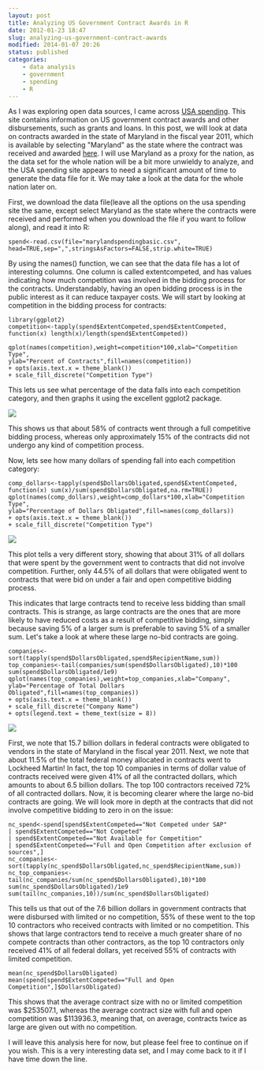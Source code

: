 ```yaml
---
layout: post
title: Analyzing US Government Contract Awards in R
date: 2012-01-23 18:47
slug: analyzing-us-government-contract-awards
modified: 2014-01-07 20:26
status: published
categories:
    - data analysis
    - government
    - spending
    - R
---
```


As I was exploring open data sources, I came across [USA
spending](http://usaspending.gov/). This site contains information on US
government contract awards and other disbursements, such as grants and loans.
In this post, we will look at data on contracts awarded in the state of
Maryland in the fiscal year 2011, which is available by selecting "Maryland"
as the state where the contract was received and awarded
[here](http://usaspending.gov/data?carryfilters=on). I will use Maryland as a
proxy for the nation, as the data set for the whole nation will be a bit more
unwieldy to analyze, and the USA spending site appears to need a significant
amount of time to generate the data file for it. We may take a look at the
data for the whole nation later on.  
  
First, we download the data file(leave all the options on the usa spending
site the same, except select Maryland as the state where the contracts were
received and performed when you download the file if you want to follow
along), and read it into R:  

    
    
    spend<-read.csv(file="marylandspendingbasic.csv",  
    head=TRUE,sep=",",stringsAsFactors=FALSE,strip.white=TRUE)  
    

By using the names() function, we can see that the data file has a lot of
interesting columns. One column is called extentcompeted, and has values
indicating how much competition was involved in the bidding process for the
contracts. Understandably, having an open bidding process is in the public
interest as it can reduce taxpayer costs. We will start by looking at
competition in the bidding process for contracts:  

    
    
    library(ggplot2)  
    competition<-tapply(spend$ExtentCompeted,spend$ExtentCompeted,  
    function(x) length(x)/length(spend$ExtentCompeted))  
      
    qplot(names(competition),weight=competition*100,xlab="Competition Type",  
    ylab="Percent of Contracts",fill=names(competition))   
    + opts(axis.text.x = theme_blank())   
    + scale_fill_discrete("Competition Type")  
    

This lets us see what percentage of the data falls into each competition
category, and then graphs it using the excellent ggplot2 package.  

![](https://vik-affirm-assets.s3-us-west-1.amazonaws.com/competition.png)

This shows us that about 58% of contracts went through a full competitive
bidding process, whereas only approximately 15% of the contracts did not
undergo any kind of competition process.  
  
Now, lets see how many dollars of spending fall into each competition
category:  

    
    
    comp_dollars<-tapply(spend$DollarsObligated,spend$ExtentCompeted,  
    function(x) sum(x)/sum(spend$DollarsObligated,na.rm=TRUE))  
    qplot(names(comp_dollars),weight=comp_dollars*100,xlab="Competition Type",  
    ylab="Percentage of Dollars Obligated",fill=names(comp_dollars))   
    + opts(axis.text.x = theme_blank())   
    + scale_fill_discrete("Competition Type")  
    

![](https://vik-affirm-assets.s3-us-west-1.amazonaws.com/comp_dollars.png)

This plot tells a very different story, showing that about 31% of all dollars
that were spent by the government went to contracts that did not involve
competition. Further, only 44.5% of all dollars that were obligated went to
contracts that were bid on under a fair and open competitive bidding process.  
  
This indicates that large contracts tend to receive less bidding than small
contracts. This is strange, as large contracts are the ones that are more
likely to have reduced costs as a result of competitive bidding, simply
because saving 5% of a larger sum is preferable to saving 5% of a smaller sum.
Let's take a look at where these large no-bid contracts are going.  
  

    
    
    companies<-sort(tapply(spend$DollarsObligated,spend$RecipientName,sum))  
    top_companies<-tail(companies/sum(spend$DollarsObligated),10)*100  
    sum(spend$DollarsObligated/1e9)  
    qplot(names(top_companies),weight=top_companies,xlab="Company",  
    ylab="Percentage of Total Dollars Obligated",fill=names(top_companies))   
    + opts(axis.text.x = theme_blank())   
    + scale_fill_discrete("Company Name")   
    + opts(legend.text = theme_text(size = 8))  
    

![](https://vik-affirm-assets.s3-us-west-1.amazonaws.com/companies.png)

First, we note that 15.7 billion dollars in federal contracts were obligated
to vendors in the state of Maryland in the fiscal year 2011. Next, we note
that about 11.5% of the total federal money allocated in contracts went to
Lockheed Martin! In fact, the top 10 companies in terms of dollar value of
contracts received were given 41% of all the contracted dollars, which amounts
to about 6.5 billion dollars. The top 100 contractors received 72% of all
contracted dollars. Now, it is becoming clearer where the large no-bid
contracts are going. We will look more in depth at the contracts that did not
involve competitive bidding to zero in on the issue:

    
    
      
    nc_spend<-spend[spend$ExtentCompeted=="Not Competed under SAP"   
    | spend$ExtentCompeted=="Not Competed"   
    | spend$ExtentCompeted=="Not Available for Competition"   
    | spend$ExtentCompeted=="Full and Open Competition after exclusion of sources",]  
    nc_companies<-sort(tapply(nc_spend$DollarsObligated,nc_spend$RecipientName,sum))  
    nc_top_companies<-tail(nc_companies/sum(nc_spend$DollarsObligated),10)*100  
    sum(nc_spend$DollarsObligated)/1e9  
    sum(tail(nc_companies,10))/sum(nc_spend$DollarsObligated)  
    

This tells us that out of the 7.6 billion dollars in government contracts that
were disbursed with limited or no competition, 55% of these went to the top 10
contractors who received contracts with limited or no competition. This shows
that large contractors tend to receive a much greater share of no compete
contracts than other contractors, as the top 10 contractors only received 41%
of all federal dollars, yet received 55% of contracts with limited
competition.

    
    
      
    mean(nc_spend$DollarsObligated)  
    mean(spend[spend$ExtentCompeted=="Full and Open Competition",]$DollarsObligated)  
    

This shows that the average contract size with no or limited competition was
$253507.1, whereas the average contract size with full and open competition
was $113936.3, meaning that, on average, contracts twice as large are given
out with no competition.  
  
I will leave this analysis here for now, but please feel free to continue on
if you wish. This is a very interesting data set, and I may come back to it if
I have time down the line.